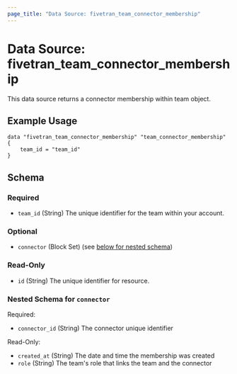 ```yaml
---
page_title: "Data Source: fivetran_team_connector_membership"
---
```


# Data Source: fivetran_team_connector_membership

This data source returns a connector membership within team object.

## Example Usage

```hcl
data "fivetran_team_connector_membership" "team_connector_membership" {
    team_id = "team_id"
}
```

<!-- schema generated by tfplugindocs -->
## Schema

### Required

- `team_id` (String) The unique identifier for the team within your account.

### Optional

- `connector` (Block Set) (see [below for nested schema](#nestedblock--connector))

### Read-Only

- `id` (String) The unique identifier for resource.

<a id="nestedblock--connector"></a>
### Nested Schema for `connector`

Required:

- `connector_id` (String) The connector unique identifier

Read-Only:

- `created_at` (String) The date and time the membership was created
- `role` (String) The team's role that links the team and the connector